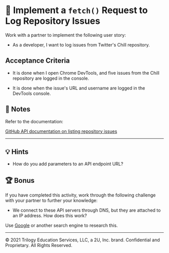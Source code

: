 # 📖 Implement a `fetch()` Request to Log Repository Issues

Work with a partner to implement the following user story:

* As a developer, I want to log issues from Twitter's Chill repository.

## Acceptance Criteria

* It is done when I open Chrome DevTools, and five issues from the Chill repository are logged in the console.

* It is done when the issue's URL and username are logged in the DevTools console.

## 📝 Notes

Refer to the documentation:

[GitHub API documentation on listing repository issues](https://docs.github.com/en/rest/reference/issues#list-repository-issues)

---

## 💡 Hints

* How do you add parameters to an API endpoint URL?

## 🏆 Bonus

If you have completed this activity, work through the following challenge with your partner to further your knowledge:

* We connect to these API servers through DNS, but they are attached to an IP address. How does this work?

Use [Google](https://www.google.com) or another search engine to research this.

---
© 2021 Trilogy Education Services, LLC, a 2U, Inc. brand. Confidential and Proprietary. All Rights Reserved.
